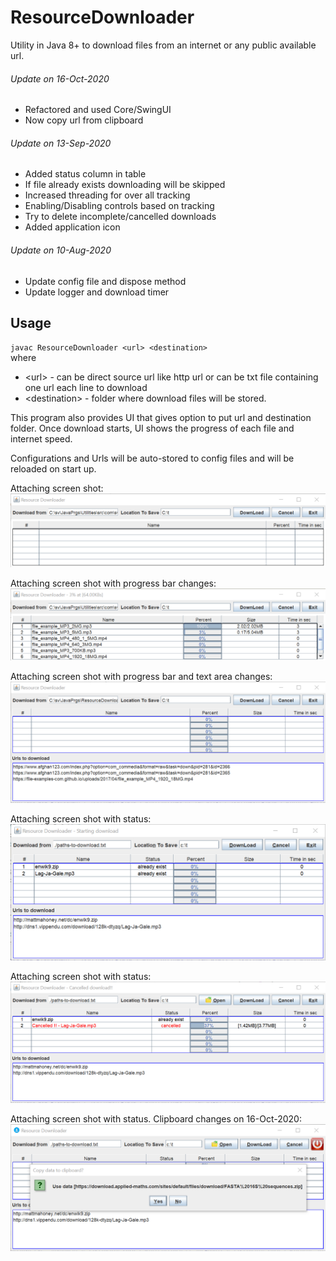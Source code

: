 # ResourceDownloader
Utility in Java 8+ to download files from an internet or any public available url.

###### Update on 16-Oct-2020<br>
 - Refactored and used Core/SwingUI
 - Now copy url from clipboard

###### Update on 13-Sep-2020<br>
 - Added status column in table
 - If file already exists downloading will be skipped
 - Increased threading for over all tracking
 - Enabling/Disabling controls based on tracking
 - Try to delete incomplete/cancelled downloads
 - Added application icon
 
###### Update on 10-Aug-2020<br>
 - Update config file and dispose method
 - Update logger and download timer
 
## Usage<br>
`javac ResourceDownloader <url> <destination>`<br>
where
 * \<url> - can be direct source url like http url or can be txt file containing one url each line to download<br>
 * \<destination> - folder where download files will be stored.<br>

This program also provides UI that gives option to put url and destination folder.
Once download starts, UI shows the progress of each file and internet speed.

Configurations and Urls will be auto-stored to config files and will be reloaded on start up.

Attaching screen shot:
![Image of Yaktocat](https://github.com/svermaji/ResourceDownloader/blob/master/app-images/rd.png) 

Attaching screen shot with progress bar changes:
![Image of Yaktocat](https://github.com/svermaji/ResourceDownloader/blob/master/app-images/rd-progress-bars.png) 

Attaching screen shot with progress bar and text area changes:
![Image of Yaktocat](https://github.com/svermaji/ResourceDownloader/blob/master/app-images/rd-table-and-textarea.png) 

Attaching screen shot with status:
![Image of Yaktocat](https://github.com/svermaji/ResourceDownloader/blob/master/app-images/rd-table-status-col.png) 

Attaching screen shot with status:
![Image of Yaktocat](https://github.com/svermaji/ResourceDownloader/blob/master/app-images/rd-open-loc-and-tracking.png) 

Attaching screen shot with status. Clipboard changes on 16-Oct-2020:
![Image of Yaktocat](https://github.com/svermaji/ResourceDownloader/blob/master/app-images/rd-clipboard.png) 

